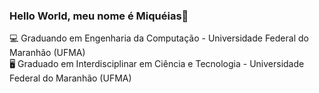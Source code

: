 ### Hello World, meu nome é Miquéias👋

💻 Graduando em Engenharia da Computação - Universidade Federal do Maranhão (UFMA) <br>
🖥️ Graduado em Interdisciplinar em Ciência e Tecnologia - Universidade Federal do Maranhão (UFMA)





<!--
**miqueiasrodrigues/miqueiasrodrigues** is a ✨ _special_ ✨ repository because its `README.md` (this file) appears on your GitHub profile.

Here are some ideas to get you started:

- 🔭 I’m currently working on ...
- 🌱 I’m currently learning ...
- 👯 I’m looking to collaborate on ...
- 🤔 I’m looking for help with ...
- 💬 Ask me about ...
- 📫 How to reach me: ...
- 😄 Pronouns: ...
- ⚡ Fun fact: ...
-->
